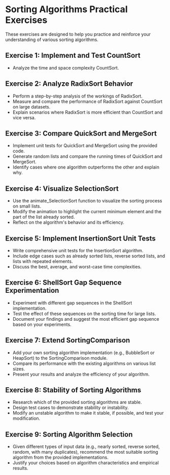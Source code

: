 # Sorting Algorithms Practical Exercises

These exercises are designed to help you practice and reinforce your understanding of various sorting algorithms.

## Exercise 1: Implement and Test CountSort
- Analyze the time and space complexity CountSort.

## Exercise 2: Analyze RadixSort Behavior
- Perform a step-by-step analysis of the workings of RadixSort.
- Measure and compare the performance of RadixSort against CountSort on large datasets.
- Explain scenarios where RadixSort is more efficient than CountSort and vice versa.

## Exercise 3: Compare QuickSort and MergeSort
- Implement unit tests for QuickSort and MergeSort using the provided code.
- Generate random lists and compare the running times of QuickSort and MergeSort.
- Identify cases where one algorithm outperforms the other and explain why.

## Exercise 4: Visualize SelectionSort
- Use the animate_SelectionSort function to visualize the sorting process on small lists.
- Modify the animation to highlight the current minimum element and the part of the list already sorted.
- Reflect on the algorithm's behavior and its efficiency.

## Exercise 5: Implement InsertionSort Unit Tests
- Write comprehensive unit tests for the InsertionSort algorithm.
- Include edge cases such as already sorted lists, reverse sorted lists, and lists with repeated elements.
- Discuss the best, average, and worst-case time complexities.

## Exercise 6: ShellSort Gap Sequence Experimentation
- Experiment with different gap sequences in the ShellSort implementation.
- Test the effect of these sequences on the sorting time for large lists.
- Document your findings and suggest the most efficient gap sequence based on your experiments.

## Exercise 7: Extend SortingComparison
- Add your own sorting algorithm implementation (e.g., BubbleSort or HeapSort) to the SortingComparison module.
- Compare its performance with the existing algorithms on various list sizes.
- Present your results and analyze the efficiency of your algorithm.

## Exercise 8: Stability of Sorting Algorithms
- Research which of the provided sorting algorithms are stable.
- Design test cases to demonstrate stability or instability.
- Modify an unstable algorithm to make it stable, if possible, and test your modification.

## Exercise 9: Sorting Algorithm Selection
- Given different types of input data (e.g., nearly sorted, reverse sorted, random, with many duplicates), recommend the most suitable sorting algorithm from the provided implementations.
- Justify your choices based on algorithm characteristics and empirical results.

